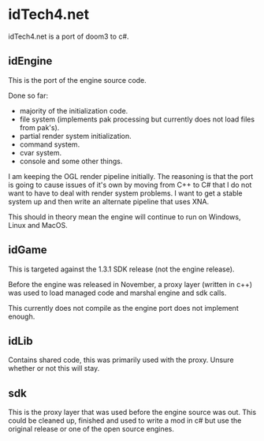 idTech4.net
===========

idTech4.net is a port of doom3 to c#.


idEngine
--------

This is the port of the engine source code.

Done so far:

* majority of the initialization code.
* file system (implements pak processing but currently does not load files from pak's).
* partial render system initialization.
* command system.
* cvar system.
* console and some other things.

I am keeping the OGL render pipeline initially.  The reasoning is that the port is going to cause issues of it's own by moving from C++ to C# that I do not want to have to deal
with render system problems.  I want to get a stable system up and then write an alternate pipeline that uses XNA.

This should in theory mean the engine will continue to run on Windows, Linux and MacOS.


idGame
------

This is targeted against the 1.3.1 SDK release (not the engine release).  

Before the engine was released in November, a proxy layer (written in c++) was used to load managed code and marshal engine and sdk calls.

This currently does not compile as the engine port does not implement enough.


idLib
-----

Contains shared code, this was primarily used with the proxy.  Unsure whether or not this will stay.


sdk
---

This is the proxy layer that was used before the engine source was out.  This could be cleaned up, finished and used to write a mod in c# but use the original release or one of the open source engines.